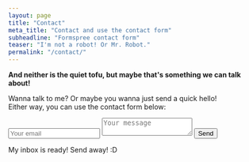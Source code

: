 ```yaml
---
layout: page
title: "Contact"
meta_title: "Contact and use the contact form"
subheadline: "Formspree contact form"
teaser: "I'm not a robot! Or Mr. Robot."
permalink: "/contact/"
---
```


**And neither is the quiet tofu, but maybe that's something we can talk about!**

Wanna talk to me? Or maybe you wanna just send a quick hello!  
Either way, you can use the contact form below:

<form method="POST" action="http://formspree.io/dkknguyen23@gmail.com">
  <input type="email" name="email" placeholder="Your email">
  <textarea name="message" placeholder="Your message"></textarea>
  <input type="text" name="_gotcha" style="display:none" />
  <button type="submit">Send</button>
</form>

My inbox is ready! Send away! :D
